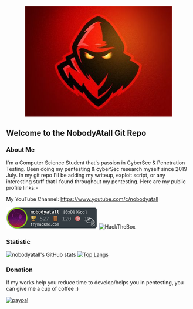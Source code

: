 <p align="center">
  <img src="redteam2.jpg">
</p>

## Welcome to the NobodyAtall Git Repo

### About Me
I'm a Computer Science Student that's passion in CyberSec & Penetration Testing. Been doing my pentesting & cyberSec research myself since 2019 July. In my git repo I'll be adding my writeup, exploit script, or any interesting stuff that I found throughout my pentesting. Here are my public profile links:-

My YouTube Channel: 
https://www.youtube.com/c/nobodyatall

![alt text](thm.png)
<img src="https://www.hackthebox.eu/badge/image/206191" alt="HackTheBox">

### Statistic
![nobodyatall's GitHub stats](https://github-readme-stats.vercel.app/api?username=nobodyatall648&show_icons=true&theme=radical)
[![Top Langs](https://github-readme-stats.vercel.app/api/top-langs/?username=nobodyatall648&hide=html&theme=tokyonight&layout=compact)](https://github.com/anuraghazra/github-readme-stats)

### Donation
If my works help you reduce time to develop/helps you in pentesting, you can give me a cup of coffee :) 

[![paypal](https://www.paypalobjects.com/en_US/i/btn/btn_donateCC_LG.gif)](https://paypal.me/BryanL648?locale.x=en_US)
